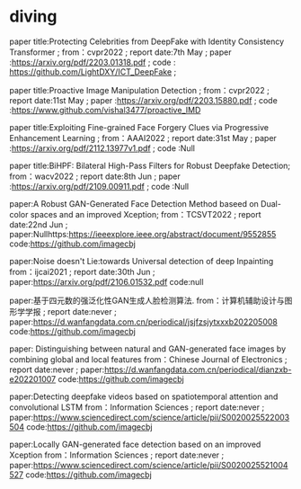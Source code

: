 # diving
paper title:Protecting Celebrities from DeepFake with Identity Consistency Transformer ; 
from：cvpr2022 ;
report date:7th May ;
paper :https://arxiv.org/pdf/2203.01318.pdf ;
code : https://github.com/LightDXY/ICT_DeepFake ;

paper title:Proactive Image Manipulation Detection ;
from：cvpr2022 ;
report date:11st May ;
paper :https://arxiv.org/pdf/2203.15880.pdf ;
code :https://www.github.com/vishal3477/proactive_IMD

paper title:Exploiting Fine-grained Face Forgery Clues via Progressive Enhancement Learning ;
from：AAAI2022 ;
report date:31st May ;
paper :https://arxiv.org/pdf/2112.13977v1.pdf ;
code :Null

paper title:BiHPF: Bilateral High-Pass Filters for Robust Deepfake Detection;
from：wacv2022 ;
report date:8th Jun ;
paper :https://arxiv.org/pdf/2109.00911.pdf ;
code :Null

paper:A Robust GAN-Generated Face Detection Method baseed
on Dual-color spaces and an improved Xception;
from：TCSVT2022 ;
report date:22nd Jun ;
paper:Nullhttps:https://ieeexplore.ieee.org/abstract/document/9552855
code:https://github.com/imagecbj


paper:Noise doesn't Lie:towards Universal detection of deep Inpainting
from：ijcai2021 ;
report date:30th Jun ;
paper:https://arxiv.org/pdf/2106.01532.pdf
code:null

paper:基于四元数的强泛化性GAN生成人脸检测算法. 
from：计算机辅助设计与图形学学报 ;
report date:never ;
paper:https://d.wanfangdata.com.cn/periodical/jsjfzsjytxxxb202205008
code:https://github.com/imagecbj

paper: Distinguishing between natural and GAN-generated face images by combining global and local features
from：Chinese Journal of Electronics ;
report date:never ;
paper:https://d.wanfangdata.com.cn/periodical/dianzxb-e202201007
code:https://github.com/imagecbj

paper:Detecting deepfake videos based on spatiotemporal attention and convolutional LSTM
from：Information Sciences ;
report date:never ;
paper:https://www.sciencedirect.com/science/article/pii/S0020025522003504
code:https://github.com/imagecbj

paper:Locally GAN-generated face detection based on an improved Xception
from：Information Sciences ;
report date:never ;
paper:https://www.sciencedirect.com/science/article/pii/S0020025521004527
code:https://github.com/imagecbj
